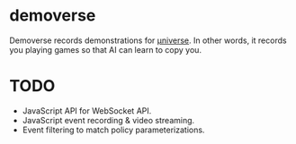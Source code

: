 # demoverse

Demoverse records demonstrations for [µniverse](https://github.com/unixpickle/muniverse). In other words, it records you playing games so that AI can learn to copy you.

# TODO

 * JavaScript API for WebSocket API.
 * JavaScript event recording & video streaming.
 * Event filtering to match policy parameterizations.

